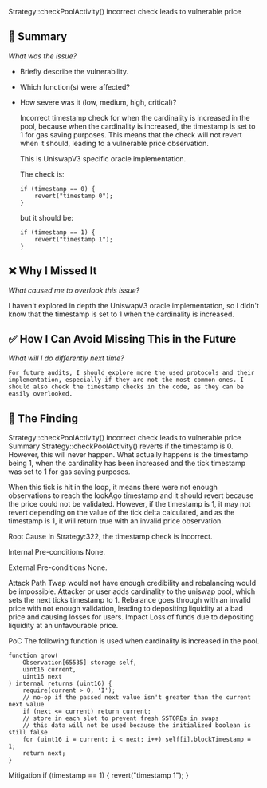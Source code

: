 Strategy::checkPoolActivity() incorrect check leads to vulnerable price

## 📌 Summary  
_What was the issue?_  
- Briefly describe the vulnerability.  
- Which function(s) were affected?  
- How severe was it (low, medium, high, critical)?  

    Incorrect timestamp check for when the cardinality is increased in the pool, because when the cardinality is increased, the timestamp is set to 1 for gas saving purposes. This means that the check will not revert when it should, leading to a vulnerable price observation.
    
    This is UniswapV3 specific oracle implementation.

    The check is:
    ```solidity
    if (timestamp == 0) {
        revert("timestamp 0");
    }
    ```
    but it should be:
    ```solidity
    if (timestamp == 1) {
        revert("timestamp 1");
    }
    ```


## ❌ Why I Missed It  
_What caused me to overlook this issue?_  

   I haven't explored in depth the UniswapV3 oracle implementation, so I didn't know that the timestamp is set to 1 when the cardinality is increased.

## ✅ How I Can Avoid Missing This in the Future  
_What will I do differently next time?_  

    For future audits, I should explore more the used protocols and their implementation, especially if they are not the most common ones. I should also check the timestamp checks in the code, as they can be easily overlooked.

## 🔎 The Finding

Strategy::checkPoolActivity() incorrect check leads to vulnerable price
Summary
Strategy::checkPoolActivity() reverts if the timestamp is 0. However, this will never happen. What actually happens is the timestamp being 1, when the cardinality has been increased and the tick timestamp was set to 1 for gas saving purposes.

When this tick is hit in the loop, it means there were not enough observations to reach the lookAgo timestamp and it should revert because the price could not be validated. However, if the timestamp is 1, it may not revert depending on the value of the tick delta calculated, and as the timestamp is 1, it will return true with an invalid price observation.

Root Cause
In Strategy:322, the timestamp check is incorrect.

Internal Pre-conditions
None.

External Pre-conditions
None.

Attack Path
Twap would not have enough credibility and rebalancing would be impossible.
Attacker or user adds cardinality to the uniswap pool, which sets the next ticks timestamp to 1.
Rebalance goes through with an invalid price with not enough validation, leading to depositing liquidity at a bad price and causing losses for users.
Impact
Loss of funds due to depositing liquidity at an unfavourable price.

PoC
The following function is used when cardinality is increased in the pool.

    function grow(
        Observation[65535] storage self,
        uint16 current,
        uint16 next
    ) internal returns (uint16) {
        require(current > 0, 'I');
        // no-op if the passed next value isn't greater than the current next value
        if (next <= current) return current;
        // store in each slot to prevent fresh SSTOREs in swaps
        // this data will not be used because the initialized boolean is still false
        for (uint16 i = current; i < next; i++) self[i].blockTimestamp = 1;
        return next;
    }
Mitigation
            if (timestamp == 1) {
                revert("timestamp 1");
            }